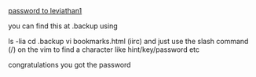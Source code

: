 <DT><A HREF="http://leviathan.labs.overthewire.org/passwordus.html | This will be fixed later, the password for leviathan1 is 3QJ3TgzHDq" ADD_DATE="1155384634" LAST_CHARSET="ISO-8859-1" ID="rdf:#$2wIU71">password to leviathan1</A>

you can find this at .backup using

ls -lia
cd .backup
vi bookmarks.html (iirc)
and just use the slash command (/) on the vim to find a character like hint/key/password etc

congratulations you got the password
